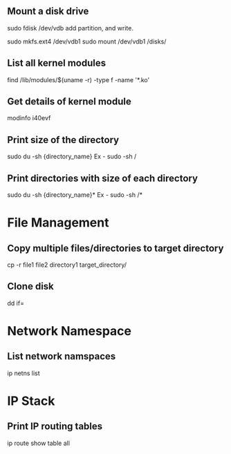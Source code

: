 
## Mount a disk drive

sudo fdisk /dev/vdb
add partition, and write.

sudo mkfs.ext4 /dev/vdb1
sudo mount /dev/vdb1 /disks/

## List all kernel modules
find /lib/modules/$(uname -r) -type f -name '*.ko'

## Get details of kernel module
modinfo i40evf

## Print size of the directory
sudo du -sh {directory_name}
Ex - sudo -sh /

## Print directories with size of each directory
sudo du -sh {directory_name}*
Ex - sudo -sh /*

# File Management

## Copy multiple files/directories to target directory
cp -r file1 file2 directory1 target_directory/

## Clone disk 
dd if=

# Network Namespace

## List network namspaces
ip netns list

# IP Stack

## Print IP routing tables
ip route show table all
